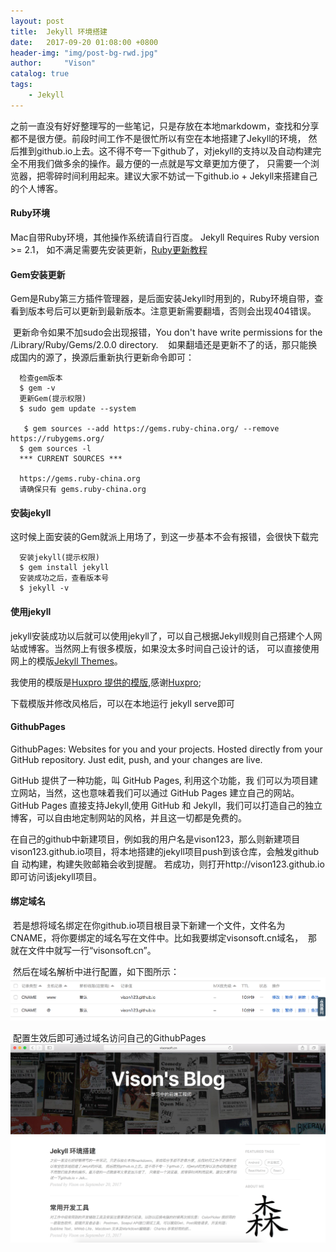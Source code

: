 ```yaml
---
layout: post
title:  Jekyll 环境搭建
date:   2017-09-20 01:08:00 +0800
header-img: "img/post-bg-rwd.jpg"
author:     "Vison"
catalog: true
tags:
    - Jekyll
---
```


之前一直没有好好整理写的一些笔记，只是存放在本地markdowm，查找和分享都不是很方便。前段时间工作不是很忙所以有空在本地搭建了Jekyll的环境，
然后推到github.io上去。这不得不夸一下github了，对jekyll的支持以及自动构建完全不用我们做多余的操作。最方便的一点就是写文章更加方便了，
只需要一个浏览器，把零碎时间利用起来。建议大家不妨试一下github.io + Jekyll来搭建自己的个人博客。

#### Ruby环境

  Mac自带Ruby环境，其他操作系统请自行百度。
  Jekyll Requires Ruby version >= 2.1， 如不满足需要先安装更新，[Ruby更新教程](http://www.jianshu.com/p/d99b5662d8a0)
  
#### Gem安装更新

  Gem是Ruby第三方插件管理器，是后面安装Jekyll时用到的，Ruby环境自带，查看到版本号后可以更新到最新版本。注意更新需要翻墙，否则会出现404错误。
  
  更新命令如果不加sudo会出现报错，You don't have write permissions for the /Library/Ruby/Gems/2.0.0 directory.
  
  如果翻墙还是更新不了的话，那只能换成国内的源了，换源后重新执行更新命令即可：
  
  ```
    检查gem版本
    $ gem -v
    更新Gem(提示权限)
    $ sudo gem update --system

    $ gem sources --add https://gems.ruby-china.org/ --remove https://rubygems.org/
    $ gem sources -l
    *** CURRENT SOURCES ***

    https://gems.ruby-china.org
    请确保只有 gems.ruby-china.org
  ```
#### 安装jekyll

这时候上面安装的Gem就派上用场了，到这一步基本不会有报错，会很快下载完

  ```
    安装jekyll(提示权限)
    $ gem install jekyll
    安装成功之后，查看版本号
    $ jekyll -v
  ```
  
#### 使用jekyll
 
 jekyll安装成功以后就可以使用jekyll了，可以自己根据Jekyll规则自己搭建个人网站或博客。当然网上有很多模版，如果没太多时间自己设计的话，
 可以直接使用网上的模版[Jekyll Themes](http://jekyllthemes.org/)。
 
 我使用的模版是[Huxpro 提供的模版](https://github.com/Huxpro/huxpro.github.io),感谢[Huxpro](https://github.com/Huxpro);
 
 下载模版并修改风格后，可以在本地运行 jekyll serve即可
 
 #### GithubPages
 
 GithubPages: Websites for you and your projects.
 Hosted directly from your GitHub repository. Just edit, push, and your changes are live.

 GitHub 提供了一种功能，叫 GitHub Pages, 利用这个功能，我 们可以为项目建立网站，当然，这也意味着我们可以通过 GitHub Pages 建立自己的网站。
 GitHub Pages 直接支持Jekyll,使用 GitHub 和 Jekyll，我们可以打造自己的独立博客，可以自由地定制网站的风格，并且这一切都是免费的。

 在自己的github中新建项目，例如我的用户名是vison123，那么则新建项目vison123.github.io项目，将本地搭建的jekyll项目push到该仓库，会触发github自  动构建，构建失败邮箱会收到提醒。
 若成功，则打开http://vison123.github.io 即可访问该jekyll项目。

#### 绑定域名
 
  若是想将域名绑定在你github.io项目根目录下新建一个文件，文件名为CNAME，将你要绑定的域名写在文件中。比如我要绑定visonsoft.cn域名，
  那就在文件中就写一行“visonsoft.cn”。
  
  然后在域名解析中进行配置，如下图所示：
 ![](/img/in-post/post-jekyll-build/cname-resolve.png)


  配置生效后即可通过域名访问自己的GithubPages
  ![](/img/in-post/post-jekyll-build/visonsoft.cn.png)

 
  
